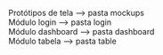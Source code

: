 Protótipos de tela --> pasta mockups  
Módulo login --> pasta login  
Módulo dashboard --> pasta dashboard  
Módulo tabela --> pasta table  
